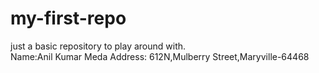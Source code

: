 # my-first-repo
just a basic repository to play around with.<br>
Name:Anil Kumar Meda
Address: 612N,Mulberry Street,Maryville-64468<br>

